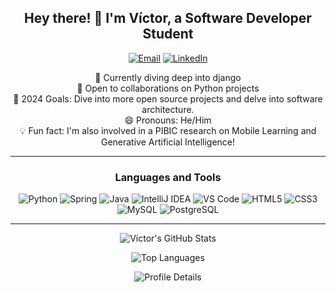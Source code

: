 <h2 align="center">Hey there! 👋 I'm Víctor, a Software Developer Student</h2>

<p align="center">
  <a href="mailto:vitorhls15@gmail.com"><img src="https://img.shields.io/badge/Email-vitorhls15%40gmail.com-%23D14836" alt="Email"></a>
  <a href="https://www.linkedin.com/in/víctor-schmidt-555078269/"><img src="https://img.shields.io/badge/LinkedIn-Connect-%230A66C2" alt="LinkedIn"></a>
</p>

<p align="center">
  🌱 Currently diving deep into django<br/>
  👯 Open to collaborations on Python projects<br/>
  🥅 2024 Goals: Dive into more open source projects and delve into software architecture.<br/>
  😄 Pronouns: He/Him<br/>
  💡 Fun fact: I'm also involved in a PIBIC research on Mobile Learning and Generative Artificial Intelligence!<br/>
</p>

---

<h3 align="center">Languages and Tools</h3>

<p align="center">
  <img src="https://img.icons8.com/color/48/000000/python.png" alt="Python"/>
  <img src="https://img.icons8.com/color/48/000000/spring-logo.png" alt="Spring"/>
  <img src="https://img.icons8.com/color/48/000000/java-coffee-cup-logo.png" alt="Java"/>
  <img src="https://img.icons8.com/color/48/000000/intellij-idea.png" alt="IntelliJ IDEA"/>
  <img src="https://img.icons8.com/color/48/000000/visual-studio-code-2019.png" alt="VS Code"/>
  <img src="https://img.icons8.com/color/48/000000/html-5.png" alt="HTML5"/>
  <img src="https://img.icons8.com/color/48/000000/css3.png" alt="CSS3"/>
  <img src="https://img.icons8.com/color/48/000000/mysql-logo.png" alt="MySQL"/>
  <img src="https://img.icons8.com/color/48/000000/postgreesql.png" alt="PostgreSQL"/>
</p>

---

<p align="center">
  <img src="https://github-readme-stats.vercel.app/api?username=moonshinerd&theme=algolia&show_icons=true&count_private=true&hide=issues" alt="Víctor's GitHub Stats">
</p>

<p align="center">
  <img src="https://github-readme-stats.vercel.app/api/top-langs/?username=moonshinerd&theme=algolia&layout=compact" alt="Top Languages">
</p>

<p align="center">
  <img src="https://github-profile-summary-cards.vercel.app/api/cards/profile-details?username=moonshinerd&theme=algolia" alt="Profile Details">
</p>
